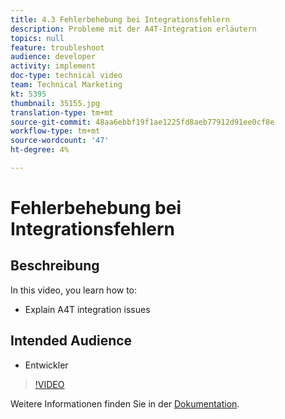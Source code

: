 ```yaml
---
title: 4.3 Fehlerbehebung bei Integrationsfehlern
description: Probleme mit der A4T-Integration erläutern
topics: null
feature: troubleshoot
audience: developer
activity: implement
doc-type: technical video
team: Technical Marketing
kt: 5395
thumbnail: 35155.jpg
translation-type: tm+mt
source-git-commit: 48aa6ebbf19f1ae1225fd8aeb77912d91ee0cf8e
workflow-type: tm+mt
source-wordcount: '47'
ht-degree: 4%

---
```



# Fehlerbehebung bei Integrationsfehlern

## Beschreibung

In this video, you learn how to:

* Explain A4T integration issues

## Intended Audience

* Entwickler

>[!VIDEO](https://video.tv.adobe.com/v/35155/?quality=12)

Weitere Informationen finden Sie in der [Dokumentation](https://docs.adobe.com/content/help/en/target/using/integrate/a4t/troubleshoot-a4t/a4t-troubleshooting.html).

